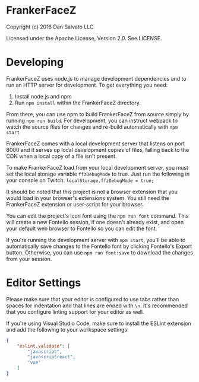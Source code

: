 FrankerFaceZ
============

Copyright (c) 2018 Dan Salvato LLC

Licensed under the Apache License, Version 2.0. See LICENSE.


Developing
==========

FrankerFaceZ uses node.js to manage development dependencies and to run an HTTP
server for development. To get everything you need:

1. Install node.js and npm
2. Run `npm install` within the FrankerFaceZ directory.


From there, you can use npm to build FrankerFaceZ from source simply by
running `npm run build`. For development, you can instruct webpack to watch
the source files for changes and re-build automatically with `npm start`

FrankerFaceZ comes with a local development server that listens on port 8000
and it serves up local development copies of files, falling back to the CDN
when a local copy of a file isn't present.

To make FrankerFaceZ load from your local development server, you must set
the local storage variable `ffzDebugMode` to true. Just run the following
in your console on Twitch: `localStorage.ffzDebugMode = true;`

It should be noted that this project is not a browser extension that you
would load in your browser's extensions system. You still need the FrankerFaceZ
extension or user-script for your browser.

You can edit the project's icon font using the `npm run font` command. This will
create a new Fontello session, if one doesn't already exist, and open your
default web browser to Fontello so you can edit the font.

If you're running the development server with `npm start`, you'll be able to
automatically save changes to the Fontello font by clicking Fontello's Export
button. Otherwise, you can use `npm run font:save` to download the changes
from your session.


Editor Settings
===============

Please make sure that your editor is configured to use tabs rather than spaces
for indentation and that lines are ended with `\n`. It's recommended that you
configure linting support for your editor as well.

If you're using Visual Studio Code, make sure to install the ESLint extension
and add the following to your workspace settings:

```json
{
	"eslint.validate": [
		"javascript",
		"javascriptreact",
		"vue"
	]
}
```